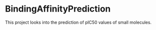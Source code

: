 # BindingAffinityPrediction
This project looks into the prediction of pIC50 values of small molecules.
